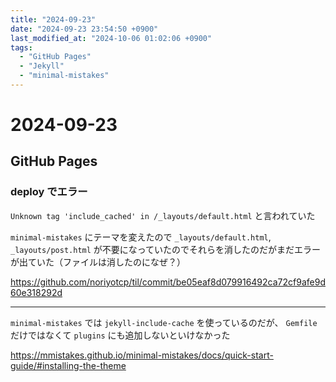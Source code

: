 ```yaml
---
title: "2024-09-23"
date: "2024-09-23 23:54:50 +0900"
last_modified_at: "2024-10-06 01:02:06 +0900"
tags:
  - "GitHub Pages"
  - "Jekyll"
  - "minimal-mistakes"
---
```

# 2024-09-23
## GitHub Pages
### deploy でエラー
`Unknown tag 'include_cached' in /_layouts/default.html` と言われていた

`minimal-mistakes` にテーマを変えたので `_layouts/default.html`, `_layouts/post.html` が不要になっていたのでそれらを消したのだがまだエラーが出ていた（ファイルは消したのになぜ？）

https://github.com/noriyotcp/til/commit/be05eaf8d079916492ca72cf9afe9d60e318292d

---

`minimal-mistakes` では `jekyll-include-cache` を使っているのだが、 `Gemfile` だけではなくて `plugins` にも追加しないといけなかった

https://mmistakes.github.io/minimal-mistakes/docs/quick-start-guide/#installing-the-theme
